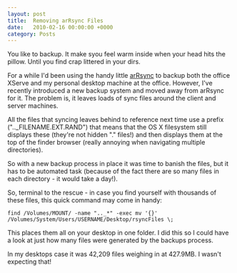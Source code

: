 ```yaml
---
layout: post
title:  Removing arRsync Files
date:   2010-02-16 00:00:00 +0000
category: Posts
---
```


You like to backup. It make syou feel warm inside when your head hits the pillow. Until you find crap littered in your dirs.

For a while I'd been using the handy little [arRsync](http://arrsync.sourceforge.net/) to backup both the office XServe and my personal desktop machine at the office. However, I've recently introduced a new backup system and moved away from arRsync for it. The problem is, it leaves loads of sync files around the client and server machines.

All the files that syncing leaves behind to reference next time use a prefix (".._FILENAME.EXT.RAND") that means that the OS X filesystem still displays these (they're not hidden "." files!) and then displays them at the top of the finder browser (really annoying when navigating multiple directories).

So with a new backup process in place it was time to banish the files, but it has to be automated task (because of the fact there are so many files in each directory - it would take a day!).

So, terminal to the rescue - in case you find yourself with thousands of these files, this quick command may come in handy:

```
find /Volumes/MOUNT/ -name ".._*" -exec mv '{}' /Volumes/System/Users/USERNAME/Desktop/rsyncFiles \;
```

This places them all on your desktop in one folder. I did this so I could have a look at just how many files were generated by the backups process.

In my desktops case it was 42,209 files weighing in at 427.9MB. I wasn't expecting that!